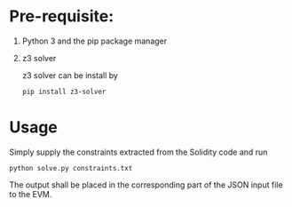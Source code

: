 # Pre-requisite:
1. Python 3 and the pip package manager
2. z3 solver

   z3 solver can be install by 
   ```bash
   pip install z3-solver
   ```

# Usage

Simply supply the constraints extracted from the Solidity code and run

```
python solve.py constraints.txt
```

The output shall be placed in the corresponding part of the JSON input file to the EVM.